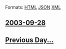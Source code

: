 
Formats: [HTML](2003/09/28/index.html)  [JSON](2003/09/28/index.json)  [XML](2003/09/28/index.xml)  

## [2003-09-28](/news/2003/09/28/index.md)

## [Previous Day...](/news/2003/09/27/index.md)

